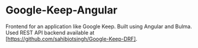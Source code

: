 # Google-Keep-Angular
Frontend for an application like Google Keep. Built using Angular and Bulma. Used REST API backend available at [https://github.com/sahibjotsingh/Google-Keep-DRF].
